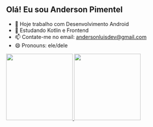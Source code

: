 ## Olá! Eu sou Anderson Pimentel
  
- 🔭 Hoje trabalho com Desenvolvimento Android
- 🌱 Estudando Kotlin e Frontend
- 📫 Contate-me no email: andersonluisdev@gmail.com
- 😄 Pronouns: ele/dele

<div>
  <a href="https://github.com/andersonluisp">
  <img height="180em" src="https://github-readme-stats.vercel.app/api?username=andersonluisp&show_icons=true&theme=dracula&include_all_commits=true&count_private=true"/>
  <img height="180em" src="https://github-readme-stats.vercel.app/api/top-langs/?username=andersonluisp&layout=compact&langs_count=7&theme=dracula"/>
</div>

<!--
**andersonluisp/andersonluisp** is a ✨ _special_ ✨ repository because its `README.md` (this file) appears on your GitHub profile.

Here are some ideas to get you started:

- 🔭 I’m currently working on ...
- 🌱 I’m currently learning ...
- 👯 I’m looking to collaborate on ...
- 🤔 I’m looking for help with ...
- 💬 Ask me about ...
- 📫 How to reach me: ...
- 😄 Pronouns: ...
- ⚡ Fun fact: ...
-->
